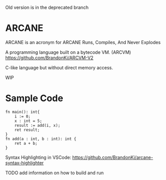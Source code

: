 Old version is in the deprecated branch

# ARCANE
ARCANE is an acronym for
ARCANE Runs, Compiles, And Never Explodes

A programming language built on a bytecode VM. (ARCVM)
https://github.com/BrandonKi/ARCVM-V2

C-like language but without direct memory access.

WIP

# Sample Code

```zig
fn main(): int{
    i := 0;
    x : int = 5;
    result := add(i, x);
    ret result;
}
fn add(a : int, b : int): int {
    ret a + b;
}
```
Syntax Highlighting in VSCode: https://github.com/BrandonKi/arcane-syntax-highlighter

TODO add information on how to build and run